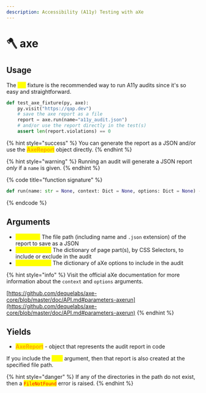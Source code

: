 ```yaml
---
description: Accessibility (A11y) Testing with aXe
---
```


# 🪓 axe

## Usage

The <mark style="color:yellow;">**`axe`**</mark> fixture is the recommended way to run A11y audits since it's so easy and straightforward.

```python
def test_axe_fixture(py, axe):
    py.visit("https://qap.dev")
    # save the axe report as a file
    report = axe.run(name="a11y_audit.json")
    # and/or use the report directly in the test(s)
    assert len(report.violations) == 0
```

{% hint style="success" %}
&#x20;You can generate the report as a JSON and/or use the <mark style="color:orange;">**AxeReport**</mark> object directly.
{% endhint %}

{% hint style="warning" %}
Running an audit will generate a JSON report _only_ if a `name` is given.
{% endhint %}

{% code title="function signature" %}
```python
def run(name: str = None, context: Dict = None, options: Dict = None) -> AxeReport
```
{% endcode %}

## Arguments

* <mark style="color:yellow;">**`name: str`**</mark> The file path (including name and `.json` extension) of the report to save as a JSON
* <mark style="color:yellow;">**`context: Dict`**</mark> The dictionary of page part(s), by CSS Selectors, to include or exclude in the audit
* <mark style="color:yellow;">**`options: Dict`**</mark> The dictionary of aXe options to include in the audit

{% hint style="info" %}
Visit the official aXe documentation for more information about the `context` and `options` arguments.

[https://github.com/dequelabs/axe-core/blob/master/doc/API.md#parameters-axerun](https://github.com/dequelabs/axe-core/blob/master/doc/API.md#parameters-axerun)
{% endhint %}

## Yields

* <mark style="color:orange;">**AxeReport**</mark> - object that represents the audit report in code

If you include the <mark style="color:yellow;">**`name`**</mark> argument, then that report is also created at the specified file path.

{% hint style="danger" %}
If any of the directories in the path do not exist, then a <mark style="color:red;">`FileNotFound`</mark> error is raised.
{% endhint %}
